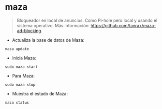 # maza

> Bloqueador en local de anuncios. Como Pi-hole pero local y usando el sistema operativo.
> Más información: <https://github.com/tanrax/maza-ad-blocking>.

- Actualiza la base de datos de Maza:

`maza update`

- Inicia Maza:

`sudo maza start`

- Para Maza:

`sudo maza stop`

- Muestra el estado de Maza:

`maza status`
